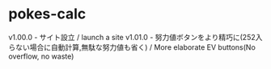 # pokes-calc
v1.00.0 - サイト設立 / launch a site
v1.01.0 - 努力値ボタンをより精巧に(252入らない場合に自動計算,無駄な努力値も省く) / More elaborate EV buttons(No overflow, no waste)
